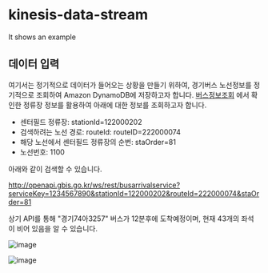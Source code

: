 # kinesis-data-stream
It shows an example 


## 데이터 입력 

여기서는 정기적으로 데이터가 들어오는 상황을 만들기 위하여, 경기버스 노선정보를 정기적으로 조회하여 Amazon DynamoDB에 저장하고자 합니다. [버스정보조회](https://github.com/kyopark2014/kinesis-data-stream/blob/main/bus-info.md) 에서 확인한 정류장 정보를 활용하여 아래에 대한 정보를 조회하고자 합니다.  

- 센터필드 정류장: stationId=122000202
- 검색하려는 노선 경로: routeId: routeID=222000074
- 해당 노선에서 센터필드 정류장의 순번: staOrder=81
- 노선번호: 1100

아래와 같이 검색할 수 있습니다. 

http://openapi.gbis.go.kr/ws/rest/busarrivalservice?serviceKey=1234567890&stationId=122000202&routeId=222000074&staOrder=81

상기 API를 통해 "경기74아3257" 버스가 12분후에 도착예정이며, 현재 43개의 좌석이 비어 있음을 알 수 있습니다. 

![image](https://user-images.githubusercontent.com/52392004/162734910-16d8b31f-3ffd-428d-85d4-ce63a818c040.png)




![image](https://user-images.githubusercontent.com/52392004/162723697-f807b59b-2577-4a0a-90be-6477f7d2953c.png)
